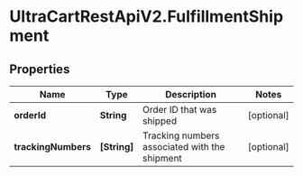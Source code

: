 # UltraCartRestApiV2.FulfillmentShipment

## Properties
Name | Type | Description | Notes
------------ | ------------- | ------------- | -------------
**orderId** | **String** | Order ID that was shipped | [optional] 
**trackingNumbers** | **[String]** | Tracking numbers associated with the shipment | [optional] 


